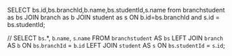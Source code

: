 SELECT bs.id,bs.branchId,b.name,bs.studentId,s.name from branchstudent as bs
JOIN
branch as b
JOIN
student as s
ON
b.id=bs.branchId and s.id = bs.studentId;



//
SELECT `bs`.*, `b`.`name`, `s`.`name`
FROM `branchstudent` AS `bs` 
	LEFT JOIN `branch` AS `b` ON `bs`.`branchId` = `b`.`id` 
	LEFT JOIN `student` AS `s` ON `bs`.`studentId` = `s`.`id`;